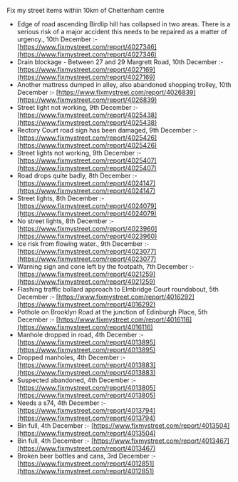 Fix my street items within 10km of Cheltenham centre

<!-- fix_marker starts -->

- Edge of road ascending Birdlip hill has collapsed in two areas. There is a serious risk of a major accident this needs to be repaired as a matter of urgency., 10th December :- [https://www.fixmystreet.com/report/4027346](https://www.fixmystreet.com/report/4027346)
- Drain blockage - Between 27 and 29 Margrett Road, 10th December :- [https://www.fixmystreet.com/report/4027169](https://www.fixmystreet.com/report/4027169)
- Another mattress dumped in alley, also abandoned shopping trolley, 10th December :- [https://www.fixmystreet.com/report/4026839](https://www.fixmystreet.com/report/4026839)
- Street light not working, 9th December :- [https://www.fixmystreet.com/report/4025438](https://www.fixmystreet.com/report/4025438)
- Rectory Court road sign has been damaged, 9th December :- [https://www.fixmystreet.com/report/4025426](https://www.fixmystreet.com/report/4025426)
- Street lights not working, 9th December :- [https://www.fixmystreet.com/report/4025407](https://www.fixmystreet.com/report/4025407)
- Road drops quite badly, 8th December :- [https://www.fixmystreet.com/report/4024147](https://www.fixmystreet.com/report/4024147)
- Street lights, 8th December :- [https://www.fixmystreet.com/report/4024079](https://www.fixmystreet.com/report/4024079)
- No street lights, 8th December :- [https://www.fixmystreet.com/report/4023960](https://www.fixmystreet.com/report/4023960)
- Ice risk from flowing water., 9th December :- [https://www.fixmystreet.com/report/4023077](https://www.fixmystreet.com/report/4023077)
- Warning sign and cone left by the footpath, 7th December :- [https://www.fixmystreet.com/report/4021259](https://www.fixmystreet.com/report/4021259)
- Flashing traffic bollard approach to Elmbridge Court roundabout, 5th December :- [https://www.fixmystreet.com/report/4016292](https://www.fixmystreet.com/report/4016292)
- Pothole on Brooklyn Road at the junction of Edinburgh Place, 5th December :- [https://www.fixmystreet.com/report/4016116](https://www.fixmystreet.com/report/4016116)
- Manhole dropped in road, 4th December :- [https://www.fixmystreet.com/report/4013895](https://www.fixmystreet.com/report/4013895)
- Dropped manholes, 4th December :- [https://www.fixmystreet.com/report/4013883](https://www.fixmystreet.com/report/4013883)
- Suspected abandoned, 4th December :- [https://www.fixmystreet.com/report/4013805](https://www.fixmystreet.com/report/4013805)
- Needs a s74, 4th December :- [https://www.fixmystreet.com/report/4013794](https://www.fixmystreet.com/report/4013794)
- Bin full, 4th December :- [https://www.fixmystreet.com/report/4013504](https://www.fixmystreet.com/report/4013504)
- Bin full, 4th December :- [https://www.fixmystreet.com/report/4013467](https://www.fixmystreet.com/report/4013467)
- Broken beer bottles and cans, 3rd December :- [https://www.fixmystreet.com/report/4012851](https://www.fixmystreet.com/report/4012851)

<!-- fix_marker ends -->